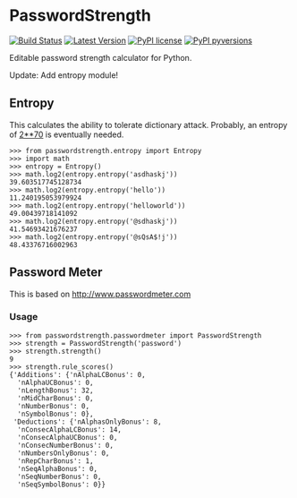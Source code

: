 # PasswordStrength

[![Build Status](https://travis-ci.org/patarapolw/passwordstrength.svg?branch=master)](https://travis-ci.org/patarapolw/passwordstrength)
[![Latest Version](https://pypip.in/version/passwordstrength/badge.svg)](https://pypi.python.org/pypi/passwordstrength/)
[![PyPI license](https://img.shields.io/pypi/l/passwordstrength.svg)](https://pypi.python.org/pypi/passwordstrength/)
[![PyPI pyversions](https://img.shields.io/pypi/pyversions/passwordstrength.svg)](https://pypi.python.org/pypi/passwordstrength/)


Editable password strength calculator for Python.

Update: Add entropy module!

## Entropy

This calculates the ability to tolerate dictionary attack. Probably, an entropy of [2\*\*70](https://pthree.org/2018/04/19/use-a-good-password-generator/) is eventually needed.

```pycon
>>> from passwordstrength.entropy import Entropy
>>> import math
>>> entropy = Entropy()
>>> math.log2(entropy.entropy('asdhaskj'))
39.603517745128734
>>> math.log2(entropy.entropy('hello'))
11.240195053979924
>>> math.log2(entropy.entropy('helloworld'))
49.00439718141092
>>> math.log2(entropy.entropy('@sdhaskj'))
41.54693421676237
>>> math.log2(entropy.entropy('@sQsA$!j'))
48.43376716002963
```

## Password Meter

This is based on http://www.passwordmeter.com

### Usage

```pycon
>>> from passwordstrength.passwordmeter import PasswordStrength
>>> strength = PasswordStrength('password')
>>> strength.strength()
9
>>> strength.rule_scores()
{'Additions': {'nAlphaLCBonus': 0,
  'nAlphaUCBonus': 0,
  'nLengthBonus': 32,
  'nMidCharBonus': 0,
  'nNumberBonus': 0,
  'nSymbolBonus': 0},
 'Deductions': {'nAlphasOnlyBonus': 8,
  'nConsecAlphaLCBonus': 14,
  'nConsecAlphaUCBonus': 0,
  'nConsecNumberBonus': 0,
  'nNumbersOnlyBonus': 0,
  'nRepCharBonus': 1,
  'nSeqAlphaBonus': 0,
  'nSeqNumberBonus': 0,
  'nSeqSymbolBonus': 0}}
```

